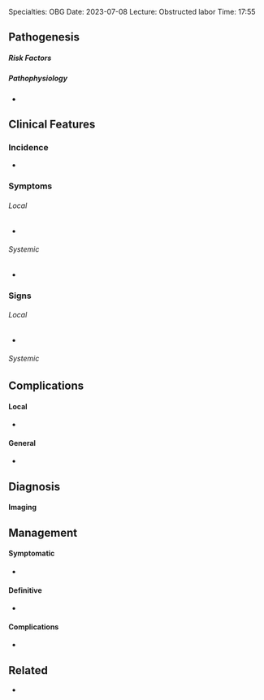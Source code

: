
Specialties: OBG
Date: 2023-07-08
Lecture: Obstructed labor 
Time: 17:55 

## Pathogenesis

##### Risk Factors


##### Pathophysiology
- 

## Clinical Features

### Incidence
- 
### Symptoms
###### Local 
- 
###### Systemic 
- 
### Signs
###### Local
- 
###### Systemic


## Complications

#### Local
- 
#### General
- 

## Diagnosis
#### Imaging

## Management
#### Symptomatic
- 
#### Definitive
- 

#### Complications
- 

## Related
- 




